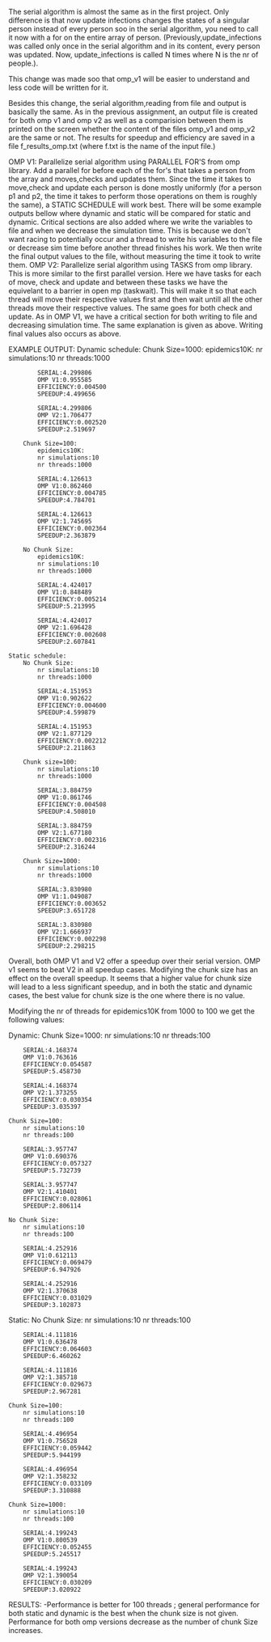 The serial algorithm is almost the same as in the first project. Only difference is that now update infections changes the states of a singular person
instead of every person soo in the serial algorithm, you need to call it now with a for on the entire array of person. (Previously,update_infections was called
only once in the serial algorithm and in its content, every person was updated. Now, update_infections is called N times where N is the nr of people.).

This change was made soo that omp_v1 will be easier to understand and less code will be written for it.

Besides this change, the serial algorithm,reading from file and output is basically the same. As in the previous assignment, an output file is created
for both omp v1 and omp v2 as well as a comparision between them is printed on the screen whether the content of the files omp_v1 and omp_v2 are the same or not.
The results for speedup and efficiency are saved in a file f_results_omp.txt (where f.txt is the name of the input file.)

OMP V1:
    Parallelize serial algorithm using PARALLEL FOR'S from omp library. Add a parallel for before each of the for's that takes a person from the array and moves,checks and updates them. Since the time it takes to move,check and update each person is done mostly uniformly (for a person p1 and p2, the time it takes to perform those operations on them is roughly the same), a STATIC SCHEDULE will work best. There will be some example outputs bellow where dynamic and static will be compared for static and dynamic. Critical sections are also added where we write the variables to file and when we decrease the simulation time. This is because we don't want racing to potentially occur and a thread to write his variables to the file or decrease sim time before
    another thread finishes his work. We then write the final output values to the file, without measuring the time it took to write them.
OMP V2:
    Parallelize serial algorithm using TASKS from omp library. This is more similar to the first parallel version. Here we have tasks for each of move, check and update and between these tasks we have the equivelant to a barrier in open mp (taskwait). This will make it so that each thread will move their respective values first and then wait untill all the other threads move their respective values. The same goes for both check and update. As in OMP V1, we have a critical section for both writing to file and decreasing simulation time. The same explanation is given as above. Writing final values also occurs as above.

EXAMPLE OUTPUT:
    Dynamic schedule:
        Chunk Size=1000:
            epidemics10K:
            nr simulations:10
            nr threads:1000

            SERIAL:4.299806
            OMP V1:0.955585
            EFFICIENCY:0.004500
            SPEEDUP:4.499656

            SERIAL:4.299806
            OMP V2:1.706477
            EFFICIENCY:0.002520
            SPEEDUP:2.519697

        Chunk Size=100:
            epidemics10K:
            nr simulations:10
            nr threads:1000

            SERIAL:4.126613
            OMP V1:0.862460
            EFFICIENCY:0.004785
            SPEEDUP:4.784701

            SERIAL:4.126613
            OMP V2:1.745695
            EFFICIENCY:0.002364
            SPEEDUP:2.363879
        
        No Chunk Size:
            epidemics10K:
            nr simulations:10
            nr threads:1000

            SERIAL:4.424017
            OMP V1:0.848489
            EFFICIENCY:0.005214
            SPEEDUP:5.213995

            SERIAL:4.424017
            OMP V2:1.696428
            EFFICIENCY:0.002608
            SPEEDUP:2.607841

    Static schedule:
        No Chunk Size:
            nr simulations:10
            nr threads:1000

            SERIAL:4.151953
            OMP V1:0.902622
            EFFICIENCY:0.004600
            SPEEDUP:4.599879

            SERIAL:4.151953
            OMP V2:1.877129
            EFFICIENCY:0.002212
            SPEEDUP:2.211863
        
        Chunk size=100:
            nr simulations:10
            nr threads:1000

            SERIAL:3.884759
            OMP V1:0.861746
            EFFICIENCY:0.004508
            SPEEDUP:4.508010

            SERIAL:3.884759
            OMP V2:1.677180
            EFFICIENCY:0.002316
            SPEEDUP:2.316244

        Chunk Size=1000:
            nr simulations:10
            nr threads:1000

            SERIAL:3.830980
            OMP V1:1.049087
            EFFICIENCY:0.003652
            SPEEDUP:3.651728
            
            SERIAL:3.830980
            OMP V2:1.666937
            EFFICIENCY:0.002298
            SPEEDUP:2.298215

Overall, both OMP V1 and V2 offer a speedup over their serial version. OMP v1 seems to beat V2 in all speedup cases. Modifying the chunk size
has an effect on the overall speedup. It seems that a higher value for chunk size will lead to a less significant speedup, and in both the static and
dynamic cases, the best value for chunk size is the one where there is no value. 

Modifying the nr of threads for epidemics10K from 1000 to 100 we get the following values:

Dynamic:
    Chunk Size=1000:
        nr simulations:10
        nr threads:100

        SERIAL:4.168374
        OMP V1:0.763616
        EFFICIENCY:0.054587
        SPEEDUP:5.458730

        SERIAL:4.168374
        OMP V2:1.373255
        EFFICIENCY:0.030354
        SPEEDUP:3.035397

    Chunk Size=100:
        nr simulations:10
        nr threads:100

        SERIAL:3.957747
        OMP V1:0.690376
        EFFICIENCY:0.057327
        SPEEDUP:5.732739

        SERIAL:3.957747
        OMP V2:1.410401
        EFFICIENCY:0.028061
        SPEEDUP:2.806114

    No Chunk Size:
        nr simulations:10
        nr threads:100

        SERIAL:4.252916
        OMP V1:0.612113
        EFFICIENCY:0.069479
        SPEEDUP:6.947926

        SERIAL:4.252916
        OMP V2:1.370638
        EFFICIENCY:0.031029
        SPEEDUP:3.102873

Static:
    No Chunk Size:
        nr simulations:10
        nr threads:100

        SERIAL:4.111816
        OMP V1:0.636478
        EFFICIENCY:0.064603
        SPEEDUP:6.460262

        SERIAL:4.111816
        OMP V2:1.385718
        EFFICIENCY:0.029673
        SPEEDUP:2.967281

    Chunk Size=100:
        nr simulations:10
        nr threads:100

        SERIAL:4.496954
        OMP V1:0.756528
        EFFICIENCY:0.059442
        SPEEDUP:5.944199

        SERIAL:4.496954
        OMP V2:1.358232
        EFFICIENCY:0.033109
        SPEEDUP:3.310888
    
    Chunk Size=1000:
        nr simulations:10
        nr threads:100

        SERIAL:4.199243
        OMP V1:0.800539
        EFFICIENCY:0.052455
        SPEEDUP:5.245517

        SERIAL:4.199243
        OMP V2:1.390054
        EFFICIENCY:0.030209
        SPEEDUP:3.020922



RESULTS:
-Performance is better for 100 threads ; general performance for both static and dynamic is the best when the chunk size is not given. Performance for both omp versions decrease as the number
of chunk Size increases.


